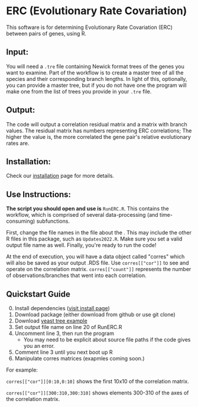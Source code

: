 # ERC (Evolutionary Rate Covariation)
This software is for determining Evolutionary Rate Covariation (ERC) between pairs of genes, using R.

## Input:
You will need a `.tre` file containing Newick format trees of the genes you want to examine. Part of the workflow is to create a master tree of all the species and their corresponding branch lengths. In light of this, optionally, you can provide a master tree, but if you do not have one the program will make one from the list of trees you provide in your `.tre` file.

## Output:
The code will output a correlation residual matrix and a matrix with branch values. The residual matrix has numbers representing ERC correlations; The higher the value is, the more correlated the gene pair's relative evolutionary rates are.

## Installation:
Check our [installation](https://github.com/nclark-lab/erc/blob/main/install.md) page for more details.


## Use Instructions:
**The script you should open and use is** `RunERC.R`. This contains the workflow, which is comprised of several data-processing (and time-consuming) subfunctions.

First, change the file names in the file about the . This may include the other R files in this package, such as `Updates2022.R`. Make sure you set a valid output file name as well. Finally, you're ready to run the code!


At the end of execution, you will have a data object called "corres" which will also be saved as your output .RDS file.
Use ``corres[["cor"]]`` to see and operate on the correlation matrix. ``corres[["count"]]`` represents the number of observations/branches that went into each correlation.


## Quickstart Guide
0. Install dependencies ([visit install page](https://github.com/nclark-lab/erc/blob/main/install.md))
1. Download package (either download from github or use git clone)
2. Download [yeast tree example](https://github.com/nclark-lab/erc/blob/main/physical_interaction_paper/domains_trees.tre)
3. Set output file name on line 20 of RunERC.R
4. Uncomment line 3, then run the program
   -  You may need to be explicit about source file paths if the code gives you an error.
5. Comment line 3 until you next boot up R
6. Manipulate corres matrices (exapmles coming soon.)

For example:

`corres[["cor"]][0:10,0:10]` shows the first 10x10 of the correlation matrix.

`corres[["cor"]][300:310,300:310]` shows elements 300-310 of the axes of the correlation matrix.
